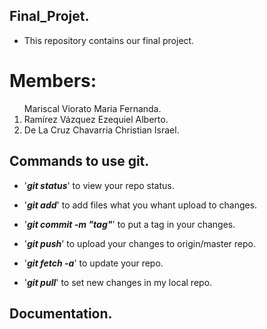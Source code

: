 ## Final_Projet.

* This repository contains our final project.

# Members:
 
<ol>Mariscal Viorato Maria Fernanda.
<li>Ramírez Vázquez Ezequiel Alberto.</li>
<li> De La Cruz Chavarria Christian Israel.</li>
</ol>

## Commands to use git.

* '***git status***' to view your repo status.
* '***git add***' to add files what you whant upload to changes.
* '***git commit -m "tag"***' to put a tag in your changes.
* '***git push***' to upload your changes to origin/master repo.


* '***git fetch -a***' to update your repo.
* '***git pull***' to set new changes in my local repo. 

## Documentation.
